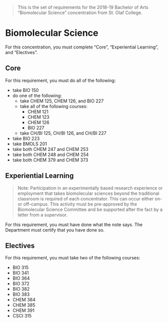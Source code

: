 > This is the set of requirements for the 2018-19 Bachelor of Arts “Biomolecular Science” concentration from St. Olaf College.

# Biomolecular Science
For this concentration, you must complete “Core”, “Experiential Learning”, and “Electives”.

## Core
For this requirement, you must do all of the following:

- take BIO 150
- do one of the following:
    - take CHEM 125, CHEM 126, and BIO 227
    - take all of the following courses:
        - CHEM 121
        - CHEM 123
        - CHEM 126
        - BIO 227
    - take CH/BI 125, CH/BI 126, and CH/BI 227
- take BIO 223
- take BMOLS 201
- take both CHEM 247 and CHEM 253
- take both CHEM 248 and CHEM 254
- take both CHEM 379 and CHEM 373


## Experiential Learning
> Note: Participation in an experimentally based research experience or employment that takes biomolecular sciences beyond the traditional classroom is required of each concentrator. This can occur either on- or off-campus. This activity must be pre-approved by the Biomolecular Science Committee and be supported after the fact by a letter from a supervisor.

For this requirement, you must have done what the note says. The Department must certify that you have done so.


## Electives
For this requirement, you must take two of the following courses:

- BIO 315
- BIO 341
- BIO 364
- BIO 372
- BIO 382
- BIO 383
- CHEM 384
- CHEM 385
- CHEM 391
- CSCI 315


